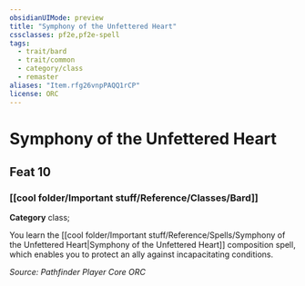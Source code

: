 ```yaml
---
obsidianUIMode: preview
title: "Symphony of the Unfettered Heart"
cssclasses: pf2e,pf2e-spell
tags:
  - trait/bard
  - trait/common
  - category/class
  - remaster
aliases: "Item.rfg26vnpPAQQ1rCP"
license: ORC
---
```

# Symphony of the Unfettered Heart
## Feat 10
### [[cool folder/Important stuff/Reference/Classes/Bard]]

**Category** class; 




You learn the [[cool folder/Important stuff/Reference/Spells/Symphony of the Unfettered Heart|Symphony of the Unfettered Heart]] composition spell, which enables you to protect an ally against incapacitating conditions.

*Source: Pathfinder Player Core*
*ORC*